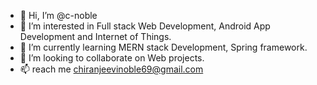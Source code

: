 - 👋 Hi, I’m @c-noble
- 👀 I’m interested in Full stack Web Development, Android App Development and Internet of Things.
- 🌱 I’m currently learning MERN stack Development, Spring framework.
- 💞️ I’m looking to collaborate on Web projects.
- 📫 reach me chiranjeevinoble69@gmail.com

<!---
c-noble/c-noble is a ✨ special ✨ repository because its `README.md` (this file) appears on your GitHub profile.
You can click the Preview link to take a look at your changes.
--->
